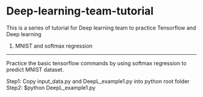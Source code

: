 # Deep-learning-team-tutorial
This is a series of tutorial for Deep learning team to practice Tensorflow and Deep learning

1. MNIST and softmax regression
----------------------------------
Practice the basic tensorflow commands by using softmax regression to predict MNIST dataset.  
   
Step1: Copy input_data.py and DeepL_example1.py into python root folder  
Step2: $python DeepL_example1.py  
